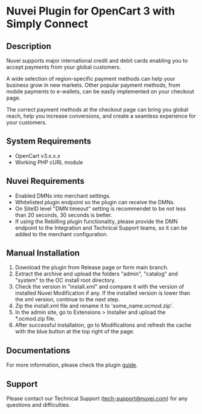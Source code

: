 # Nuvei Plugin for OpenCart 3 with Simply Connect

## Description
Nuvei supports major international credit and debit cards enabling you to accept payments from your global customers. 

A wide selection of region-specific payment methods can help your business grow in new markets. Other popular payment methods, from mobile payments to e-wallets, can be easily implemented on your checkout page.

The correct payment methods at the checkout page can bring you global reach, help you increase conversions, and create a seamless experience for your customers.

## System Requirements
- OpenCart v3.x.x.x  
- Working PHP cURL module

## Nuvei Requirements
- Enabled DMNs into merchant settings.  
- Whitelisted plugin endpoint so the plugin can receive the DMNs. 
- On SiteID level "DMN  timeout" setting is recommendet to be not less than 20 seconds, 30 seconds is better.  
- If using the Rebilling plugin functionality, please provide the DMN endpoint to the Integration and Technical Support teams, so it can be added to the merchant configuration.

## Manual Installation
1. Download the plugin from Release page or form main branch.
1. Extract the archive and upload the folders "admin", "catalog" and "system" to the OC install root directory.
2. Check the version in "install.xml" and compare it with the version of installed Nuvei Modification if any. If the installed version is lower than the xml version, continue to the next step.
3. Zip the install.xml file and rename it to 'some_name.ocmod.zip'.
4. In the admin site, go to Extensions > Installer and upload the *.ocmod.zip file.
5. After successful installation, go to Modifications and refresh the cache with the blue button at the top right of the page.

## Documentations
For more information, please check the plugin [guide](https://docs.nuvei.com/documentation/plugins-docs/open-cart/).

## Support
Please contact our Technical Support (tech-support@nuvei.com) for any questions and difficulties.
